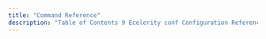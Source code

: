 ```yaml
---
title: "Command Reference"
description: "Table of Contents 9 Ecelerity conf Configuration Reference 10 Cluster Configuration Reference 11 Momentum Command Line Reference 12 Momentum System Console Commands Reference 13 Modules 14 Modules Reference 15 Lua Function Reference 16 Sieve Function Reference..."
---
```


